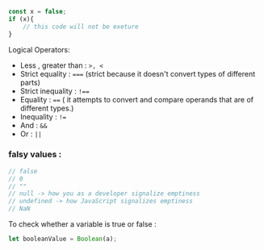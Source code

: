 ```js
const x = false;
if (x){
	// this code will not be exeture
}
```

Logical Operators:


- Less , greater than : `>, <`
- Strict equality : `===` (strict because it doesn't convert types of different parts)
- Strict inequality : `!==`
- Equality : `==`  ( it attempts to convert and compare operands that are of different types.)
- Inequality : `!=`
- And : `&&`
- Or : `||`

### falsy values : 
```js
// false
// 0
// ""
// null -> how you as a developer signalize emptiness
// undefined -> how JavaScript signalizes emptiness
// NaN
```

To check whether a variable is true or false :
```js
let booleanValue = Boolean(a);
```